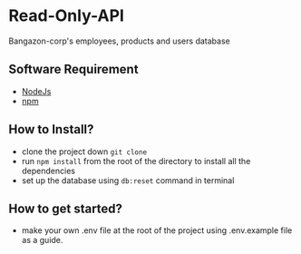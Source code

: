 # Read-Only-API
Bangazon-corp's employees, products and users database

## Software Requirement
- [NodeJs](https://nodejs.org/en/)
- [npm](https://www.npmjs.com/)

## How to Install?
- clone the project down ```git clone```
- run ```npm install``` from the root of the directory to install all the dependencies
- set up the database using ```db:reset``` command in terminal

## How to get started?
- make your own .env file at the root of the project using .env.example file as a guide.
